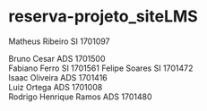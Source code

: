 # reserva-projeto_siteLMS

Matheus Ribeiro SI 1701097


Bruno Cesar    ADS  1701500    
Fabiano Ferro  SI 1701561
Felipe Soares  SI 1701472       
Isaac Oliveira ADS  1701416     
Luiz Ortega    ADS  1701008        
Rodrigo Henrique Ramos  ADS 1701480               
